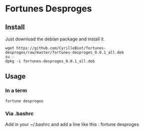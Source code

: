 # Fortunes Desproges

## Install 

Just download the debian package and install it.

```
wget https://github.com/CyrilleBiot/fortunes-desproges/raw/master/fortunes-desproges_0.0.1_all.deb
su -
dpkg -i fortunes-desproges_0.0.1_all.deb
```


## Usage

### In a term
```fortune desproges```

### Via .bashrc
Add in your ~/.bashrc and add a line like this : fortune  desproges

